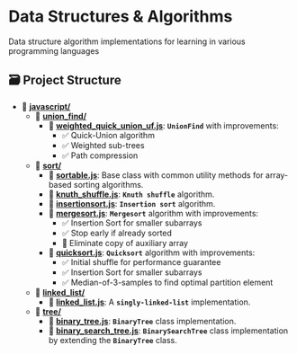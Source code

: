 # Data Structures & Algorithms
Data structure algorithm implementations for learning in various programming languages

## 🗃 Project Structure
- 📂 [**javascript/**](/javascript)
  - 📂 [**union_find/**](/javascript/union_find)
    - 📄 [**weighted_quick_union_uf.js**](/javascript/union_find/weighted_quick_union_uf.js): **`UnionFind`** with improvements:
	  - ✅ Quick-Union algorithm
	  - ✅ Weighted sub-trees
	  - ✅ Path compression
  - 📂 [**sort/**](/javascript/sort)
    - 📄 [**sortable.js**](/javascript/sort/sortable.js): Base class with common utility methods for array-based sorting algorithms.
	- 📄 [**knuth_shuffle.js**](/javascript/sort/knuth_shuffle.js): **`Knuth shuffle`** algorithm.
	- 📄 [**insertionsort.js**](/javascript/sort/insertionsort.js): **`Insertion sort`** algorithm.
	- 📄 [**mergesort.js**](/javascript/sort/mergesort.js): **`Mergesort`** algorithm with improvements:
	  - ✅ Insertion Sort for smaller subarrays
	  - ✅ Stop early if already sorted
	  - 🔲 Eliminate copy of auxiliary array
	- 📄 [**quicksort.js**](/javascript/sort/quicksort.js): **`Quicksort`** algorithm with improvements:
	  - ✅ Initial shuffle for performance guarantee
	  - ✅ Insertion Sort for smaller subarrays
	  - ✅ Median-of-3-samples to find optimal partition element
  - 📂 [**linked_list/**](/javascript/linked_list)
    - 📄 [**linked_list.js**](/javascript/tree/linked_list.js): A **`singly-linked-list`** implementation.
  - 📂 [**tree/**](/javascript/tree)
    - 📄 [**binary_tree.js**](/javascript/tree/binary_tree.js): **`BinaryTree`** class implementation.
    - 📄 [**binary_search_tree.js**](/javascript/tree/binary_search_tree.js): **`BinarySearchTree`** class implementation by extending the **`BinaryTree`** class.

